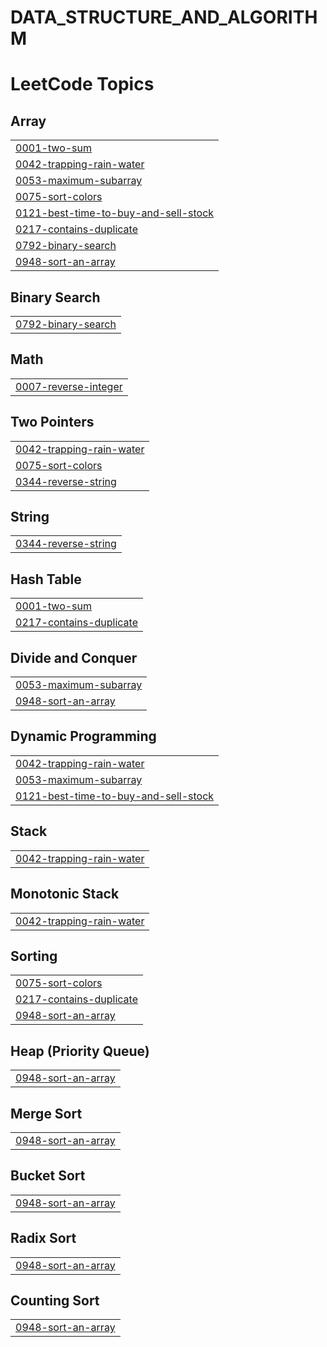 # DATA_STRUCTURE_AND_ALGORITHM
<!---LeetCode Topics Start-->
# LeetCode Topics
## Array
|  |
| ------- |
| [0001-two-sum](https://github.com/dukarevaishnavi/DATA_STRUCTURE_AND_ALGORITHM/tree/master/0001-two-sum) |
| [0042-trapping-rain-water](https://github.com/dukarevaishnavi/DATA_STRUCTURE_AND_ALGORITHM/tree/master/0042-trapping-rain-water) |
| [0053-maximum-subarray](https://github.com/dukarevaishnavi/DATA_STRUCTURE_AND_ALGORITHM/tree/master/0053-maximum-subarray) |
| [0075-sort-colors](https://github.com/dukarevaishnavi/DATA_STRUCTURE_AND_ALGORITHM/tree/master/0075-sort-colors) |
| [0121-best-time-to-buy-and-sell-stock](https://github.com/dukarevaishnavi/DATA_STRUCTURE_AND_ALGORITHM/tree/master/0121-best-time-to-buy-and-sell-stock) |
| [0217-contains-duplicate](https://github.com/dukarevaishnavi/DATA_STRUCTURE_AND_ALGORITHM/tree/master/0217-contains-duplicate) |
| [0792-binary-search](https://github.com/dukarevaishnavi/DATA_STRUCTURE_AND_ALGORITHM/tree/master/0792-binary-search) |
| [0948-sort-an-array](https://github.com/dukarevaishnavi/DATA_STRUCTURE_AND_ALGORITHM/tree/master/0948-sort-an-array) |
## Binary Search
|  |
| ------- |
| [0792-binary-search](https://github.com/dukarevaishnavi/DATA_STRUCTURE_AND_ALGORITHM/tree/master/0792-binary-search) |
## Math
|  |
| ------- |
| [0007-reverse-integer](https://github.com/dukarevaishnavi/DATA_STRUCTURE_AND_ALGORITHM/tree/master/0007-reverse-integer) |
## Two Pointers
|  |
| ------- |
| [0042-trapping-rain-water](https://github.com/dukarevaishnavi/DATA_STRUCTURE_AND_ALGORITHM/tree/master/0042-trapping-rain-water) |
| [0075-sort-colors](https://github.com/dukarevaishnavi/DATA_STRUCTURE_AND_ALGORITHM/tree/master/0075-sort-colors) |
| [0344-reverse-string](https://github.com/dukarevaishnavi/DATA_STRUCTURE_AND_ALGORITHM/tree/master/0344-reverse-string) |
## String
|  |
| ------- |
| [0344-reverse-string](https://github.com/dukarevaishnavi/DATA_STRUCTURE_AND_ALGORITHM/tree/master/0344-reverse-string) |
## Hash Table
|  |
| ------- |
| [0001-two-sum](https://github.com/dukarevaishnavi/DATA_STRUCTURE_AND_ALGORITHM/tree/master/0001-two-sum) |
| [0217-contains-duplicate](https://github.com/dukarevaishnavi/DATA_STRUCTURE_AND_ALGORITHM/tree/master/0217-contains-duplicate) |
## Divide and Conquer
|  |
| ------- |
| [0053-maximum-subarray](https://github.com/dukarevaishnavi/DATA_STRUCTURE_AND_ALGORITHM/tree/master/0053-maximum-subarray) |
| [0948-sort-an-array](https://github.com/dukarevaishnavi/DATA_STRUCTURE_AND_ALGORITHM/tree/master/0948-sort-an-array) |
## Dynamic Programming
|  |
| ------- |
| [0042-trapping-rain-water](https://github.com/dukarevaishnavi/DATA_STRUCTURE_AND_ALGORITHM/tree/master/0042-trapping-rain-water) |
| [0053-maximum-subarray](https://github.com/dukarevaishnavi/DATA_STRUCTURE_AND_ALGORITHM/tree/master/0053-maximum-subarray) |
| [0121-best-time-to-buy-and-sell-stock](https://github.com/dukarevaishnavi/DATA_STRUCTURE_AND_ALGORITHM/tree/master/0121-best-time-to-buy-and-sell-stock) |
## Stack
|  |
| ------- |
| [0042-trapping-rain-water](https://github.com/dukarevaishnavi/DATA_STRUCTURE_AND_ALGORITHM/tree/master/0042-trapping-rain-water) |
## Monotonic Stack
|  |
| ------- |
| [0042-trapping-rain-water](https://github.com/dukarevaishnavi/DATA_STRUCTURE_AND_ALGORITHM/tree/master/0042-trapping-rain-water) |
## Sorting
|  |
| ------- |
| [0075-sort-colors](https://github.com/dukarevaishnavi/DATA_STRUCTURE_AND_ALGORITHM/tree/master/0075-sort-colors) |
| [0217-contains-duplicate](https://github.com/dukarevaishnavi/DATA_STRUCTURE_AND_ALGORITHM/tree/master/0217-contains-duplicate) |
| [0948-sort-an-array](https://github.com/dukarevaishnavi/DATA_STRUCTURE_AND_ALGORITHM/tree/master/0948-sort-an-array) |
## Heap (Priority Queue)
|  |
| ------- |
| [0948-sort-an-array](https://github.com/dukarevaishnavi/DATA_STRUCTURE_AND_ALGORITHM/tree/master/0948-sort-an-array) |
## Merge Sort
|  |
| ------- |
| [0948-sort-an-array](https://github.com/dukarevaishnavi/DATA_STRUCTURE_AND_ALGORITHM/tree/master/0948-sort-an-array) |
## Bucket Sort
|  |
| ------- |
| [0948-sort-an-array](https://github.com/dukarevaishnavi/DATA_STRUCTURE_AND_ALGORITHM/tree/master/0948-sort-an-array) |
## Radix Sort
|  |
| ------- |
| [0948-sort-an-array](https://github.com/dukarevaishnavi/DATA_STRUCTURE_AND_ALGORITHM/tree/master/0948-sort-an-array) |
## Counting Sort
|  |
| ------- |
| [0948-sort-an-array](https://github.com/dukarevaishnavi/DATA_STRUCTURE_AND_ALGORITHM/tree/master/0948-sort-an-array) |
<!---LeetCode Topics End-->